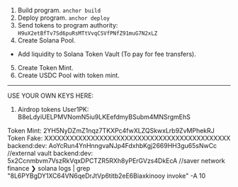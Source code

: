 1. Build program. `anchor build`
2. Deploy program. `anchor deploy`
3. Send tokens to program authority: `H9uX2etBfTv7Sd6puRsMTtVvqCSVfPNfZ91muG7N2xLZ`
4. Create Solana Pool.

- Add liquidity to Solana Token Vault (To pay for fee transfers).

5. Create Token Mint.
6. Create USDC Pool with token mint.

---

USE YOUR OWN KEYS HERE:

1. Airdrop tokens User1PK: B8eLdyiUELPMVNomN5iu9LKEefdmyBSubm4MNSrgmEhS

Token Mint: 2YH5NyDZmZ1nqz7TKXPc4fwXLZQSkwxLrb9ZvMPhekRJ
Token Fake: XXXXXXXXXXXXXXXXXXXXXXXXXXXXXXXXXXXXXXXXXXXX
backend:dev: AoYcRun4YnHnngvaNJp4FdxhbKgj2669HH3gu65sNwCc //external vault
backend:dev: 5x2Ccnmbvm7VszRkVqxDPCTZR5RXh8yPErGVzs4DkEcA //saver network finance
❯ solana logs | grep "8L6PYBgDY1XC64VN6qeDrJtVp6titb2eE6Biaxkinooy invoke" -A 10
